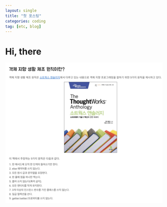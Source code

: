 ```yaml
---
layout: single
title: "첫 포스팅"
categories: coding
tag: [etc, blog]
---
```


# Hi, there

![english_name](../images/2023-12-09-1/english_name.png)

